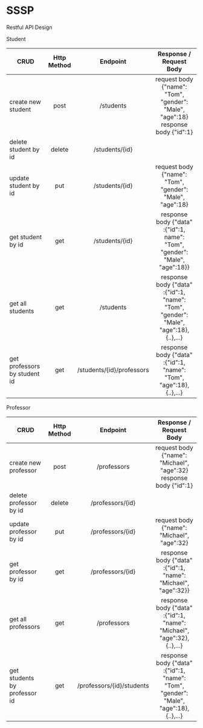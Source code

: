 # SSSP

Restful API Design

Student

| CRUD                         | Http Method |         Endpoint          |                               Response / Request Body                                |
|------------------------------|:-----------:|:-------------------------:|:------------------------------------------------------------------------------------:|
| create new student           |    post     |         /students         | request body {"name": "Tom", "gender": "Male", "age":18}<br/>response body {"id":1}  | 
| delete student by id         |   delete    |      /students/{id}       |                                                                                      |
| update student by id         |     put     |      /students/{id}       |              request body  {"name": "Tom", "gender": "Male", "age":18}               |                                                                                |
| get student by id            |     get     |      /students/{id}       |      response body {"data" :{"id":1, name": "Tom", "gender": "Male", "age":18}}      |
| get all students             |     get     |         /students         | response body {"data" :{"id":1, "name": "Tom", "gender": "Male", "age":18},{..},...} |
| get professors by student id |     get     | /students/{id}/professors |          response body {"data" :{"id":1, "name": "Tom", "age":18},{..},...}          |


Professor

| CRUD                        | Http Method |         Endpoint          |                               Response / Request Body                               |
|-----------------------------|:-----------:|:-------------------------:|:-----------------------------------------------------------------------------------:|
| create new professor        |    post     |        /professors        |        request body {"name": "Michael", "age":32}<br/>response body {"id":1}        | 
| delete professor by id      |   delete    |     /professors/{id}      |                                                                                     |
| update professor by id      |     put     |     /professors/{id}      |              request body  {"name": "Michael", "age":32}              |                                                                                |
| get professor by id         |     get     |     /professors/{id}      |     response body {"data" :{"id":1, "name": "Michael", "age":32}}      |
| get all professors          |     get     |        /professors        | response body {"data" :{"id":1, "name": "Michael", "age":32},{..},...} |
| get students by professor id |     get     | /professors/{id}/students | response body {"data" :{"id":1, "name": "Tom", "gender": "Male", "age":18},{..},...}  |